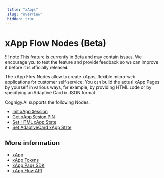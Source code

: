 ```yaml
---
 title: "xApps" 
 slug: "overview" 
 hidden: true 
---
```


# xApp Flow Nodes (Beta)

!!! note
    This feature is currently in Beta and may contain issues. We encourage you to test the feature and provide feedback so we can improve it before it is officially released.

The xApp Flow Nodes allow to create xApps, flexible micro-web applications for customer self-service. You can build the actual xApp Pages by yourself in various ways, for example, by providing HTML code or by specifying an Adaptive Card in JSON format.

Cognigy.AI supports the following Nodes:

 - [Init xApp Session](init-xApp-session.md)
 - [Get xApp Sesion PIN](get-xApp-session-PIN.md)
 - [Set HTML xApp State](set-html-xApp-state.md)
 - [Set AdaotiveCard xApp State](set-AdaptiveCard-xApp-state.md)
   
## More information

- [xApp](../../xApp/overview.md)
- [xApp Tokens](../../xApp/tokens.md)
- [xApp Page SDK](../../xApp/sdk.md)
- [xApp Flow API](../../xApp/api.md)
